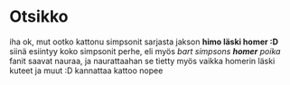 # Otsikko

iha ok, mut ootko kattonu simpsonit sarjasta jakson **himo läski homer :D**
siinä esiintyy koko simpsonit perhe, eli myös *bart simpsons **homer** poika*
fanit saavat nauraa, ja naurattaahan se tietty myös vaikka homerin läski kuteet
ja muut :D kannattaa kattoo nopee
